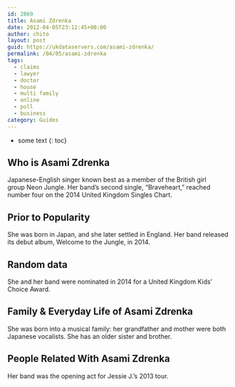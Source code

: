 ```yaml
---
id: 2869
title: Asami Zdrenka
date: 2012-04-05T23:12:45+00:00
author: chito
layout: post
guid: https://ukdataservers.com/asami-zdrenka/
permalink: /04/05/asami-zdrenka
tags:
  - claims
  - lawyer
  - doctor
  - house
  - multi family
  - online
  - poll
  - business
category: Guides
---
```


* some text
{: toc}


## Who is  Asami Zdrenka
                  
                  
                  
Japanese-English singer known best as a member of the British girl group Neon Jungle. Her band&#8217;s second single, &#8220;Braveheart,&#8221; reached number four on the 2014 United Kingdom Singles Chart.
                  
                
                
                
## Prior to Popularity 
                  
                  
                  
She was born in Japan, and she later settled in England. Her band released its debut album, Welcome to the Jungle, in 2014.
                  
                
                
                
## Random data 
                  
                  
                  
She and her band were nominated in 2014 for a United Kingdom Kids&#8217; Choice Award.
                  
                
                
                
## Family & Everyday Life of Asami Zdrenka
                  
                  
                  
She was born into a musical family: her grandfather and mother were both Japanese vocalists. She has an older sister and brother.
                  
                
                
                
## People Related With  Asami Zdrenka
                  
                  
                  
Her band was the opening act for Jessie J.&#8217;s 2013 tour.
                  
                
              
            
          
          
          
    
    
  
